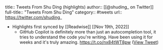 title:: Tweets From Shu Ding (highlights)
author:: [[@shuding_ on Twitter]]
full-title:: "Tweets From Shu Ding"
category:: #tweets
url:: https://twitter.com/shuding_

- Highlights first synced by [[Readwise]] [[Nov 19th, 2022]]
	- GitHub Copilot is definitely more than just an autocompletion tool, it tries to understand the code you're writing. Have been using it for weeks and it's truly amazing. https://t.co/nx84tWT8pw ([View Tweet](https://twitter.com/shuding_/status/1410664947089133569))